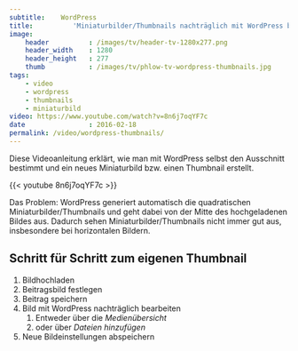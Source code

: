```yaml
---
subtitle:    WordPress
title:          'Miniaturbilder/Thumbnails nachträglich mit WordPress bearbeiten'
image:
    header          : /images/tv/header-tv-1280x277.png
    header_width    : 1280
    header_height   : 277
    thumb           : /images/tv/phlow-tv-wordpress-thumbnails.jpg
tags:
    - video
    - wordpress
    - thumbnails
    - miniaturbild
video: https://www.youtube.com/watch?v=8n6j7oqYF7c
date                : 2016-02-18
permalink: /video/wordpress-thumbnails/
---
```

Diese Videoanleitung erklärt, wie man mit WordPress selbst den Ausschnitt bestimmt und ein neues Miniaturbild bzw. einen Thumbnail erstellt.
<!--more-->

{{< youtube 8n6j7oqYF7c >}}

Das Problem: WordPress generiert automatisch die quadratischen Miniaturbilder/Thumbnails und geht dabei von der Mitte des hochgeladenen Bildes aus. Dadurch sehen Miniaturbilder/Thumbnails nicht immer gut aus, insbesondere bei horizontalen Bildern.

## Schritt für Schritt zum eigenen Thumbnail

1. Bildhochladen
2. Beitragsbild festlegen
3. Beitrag speichern
4. Bild mit WordPress nachträglich bearbeiten
    1. Entweder über die *Medienübersicht*
    2. oder über *Dateien hinzufügen*
5. Neue Bildeinstellungen abspeichern
